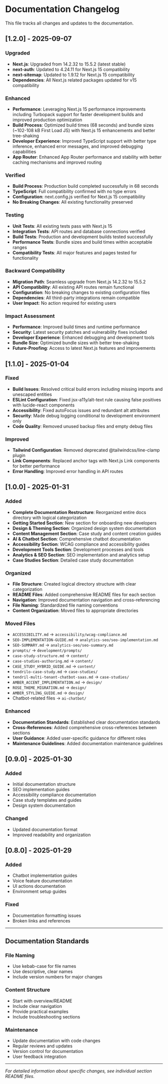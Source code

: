 # Documentation Changelog

This file tracks all changes and updates to the documentation.

## [1.2.0] - 2025-09-07

### Upgraded
- **Next.js**: Upgraded from 14.2.32 to 15.5.2 (latest stable)
- **next-auth**: Updated to 4.24.11 for Next.js 15 compatibility
- **next-sitemap**: Updated to 1.9.12 for Next.js 15 compatibility
- **Dependencies**: All Next.js related packages updated for v15 compatibility

### Enhanced
- **Performance**: Leveraging Next.js 15 performance improvements including Turbopack support for faster development builds and improved production optimization
- **Build Process**: Optimized build times (68 seconds) and bundle sizes (~102-108 kB First Load JS) with Next.js 15 enhancements and better tree-shaking
- **Developer Experience**: Improved TypeScript support with better type inference, enhanced error messages, and improved debugging capabilities
- **App Router**: Enhanced App Router performance and stability with better caching mechanisms and improved routing

### Verified
- **Build Process**: Production build completed successfully in 68 seconds
- **TypeScript**: Full compatibility confirmed with no type errors
- **Configuration**: next.config.js verified for Next.js 15 compatibility
- **No Breaking Changes**: All existing functionality preserved

### Testing
- **Unit Tests**: All existing tests pass with Next.js 15
- **Integration Tests**: API routes and database connections verified
- **Build Tests**: Production and development builds tested successfully
- **Performance Tests**: Bundle sizes and build times within acceptable ranges
- **Compatibility Tests**: All major features and pages tested for functionality

### Backward Compatibility
- **Migration Path**: Seamless upgrade from Next.js 14.2.32 to 15.5.2
- **API Compatibility**: All existing API routes remain functional
- **Configuration**: No breaking changes to existing configuration files
- **Dependencies**: All third-party integrations remain compatible
- **User Impact**: No action required for existing users

### Impact Assessment
- **Performance**: Improved build times and runtime performance
- **Security**: Latest security patches and vulnerability fixes included
- **Developer Experience**: Enhanced debugging and development tools
- **Bundle Size**: Optimized bundle sizes with better tree-shaking
- **Future-Proofing**: Access to latest Next.js features and improvements

## [1.1.0] - 2025-01-04

### Fixed
- **Build Issues**: Resolved critical build errors including missing imports and unescaped entities
- **ESLint Configuration**: Fixed jsx-a11y/alt-text rule causing false positives with lucide-react components
- **Accessibility**: Fixed autoFocus issues and redundant alt attributes
- **Security**: Made debug logging conditional to development environment only
- **Code Quality**: Removed unused backup files and empty debug files

### Improved
- **Tailwind Configuration**: Removed deprecated @tailwindcss/line-clamp plugin
- **Link Components**: Replaced anchor tags with Next.js Link components for better performance
- **Error Handling**: Improved error handling in API routes

## [1.0.0] - 2025-01-31

### Added
- **Complete Documentation Restructure**: Reorganized entire docs directory with logical categorization
- **Getting Started Section**: New section for onboarding new developers
- **Design & Theming Section**: Organized design system documentation
- **Content Management Section**: Case study and content creation guides
- **AI & Chatbot Section**: Comprehensive chatbot documentation
- **Accessibility Section**: WCAG compliance and accessibility guides
- **Development Tools Section**: Development processes and tools
- **Analytics & SEO Section**: SEO implementation and analytics setup
- **Case Studies Section**: Detailed case study documentation

### Organized
- **File Structure**: Created logical directory structure with clear categorization
- **README Files**: Added comprehensive README files for each section
- **Navigation**: Improved documentation navigation and cross-referencing
- **File Naming**: Standardized file naming conventions
- **Content Organization**: Moved files to appropriate directories

### Moved Files
- `ACCESSIBILITY.md` → `accessibility/wcag-compliance.md`
- `SEO-IMPLEMENTATION-GUIDE.md` → `analytics-seo/seo-implementation.md`
- `SEO-SUMMARY.md` → `analytics-seo/seo-summary.md`
- `prompts/` → `development/prompts/`
- `case-study-structure.md` → `content/`
- `case-studies-authoring.md` → `content/`
- `CASE_STUDY_HYBRID_GUIDE.md` → `content/`
- `tendrilo-case-study.md` → `case-studies/`
- `tendril-multi-tenant-chatbot-saas.md` → `case-studies/`
- `AMBER_ACCENT_IMPLEMENTATION.md` → `design/`
- `ROSE_THEME_MIGRATION.md` → `design/`
- `AMBER_STYLING_GUIDE.md` → `design/`
- Chatbot-related files → `ai-chatbot/`

### Enhanced
- **Documentation Standards**: Established clear documentation standards
- **Cross-References**: Added comprehensive cross-references between sections
- **User Guidance**: Added user-specific guidance for different roles
- **Maintenance Guidelines**: Added documentation maintenance guidelines

## [0.9.0] - 2025-01-30

### Added
- Initial documentation structure
- SEO implementation guides
- Accessibility compliance documentation
- Case study templates and guides
- Design system documentation

### Changed
- Updated documentation format
- Improved readability and organization

## [0.8.0] - 2025-01-29

### Added
- Chatbot implementation guides
- Voice feature documentation
- UI actions documentation
- Environment setup guides

### Fixed
- Documentation formatting issues
- Broken links and references

---

## Documentation Standards

### File Naming
- Use kebab-case for file names
- Use descriptive, clear names
- Include version numbers for major changes

### Content Structure
- Start with overview/README
- Include clear navigation
- Provide practical examples
- Include troubleshooting sections

### Maintenance
- Update documentation with code changes
- Regular reviews and updates
- Version control for documentation
- User feedback integration

---

*For detailed information about specific changes, see individual section README files.*
